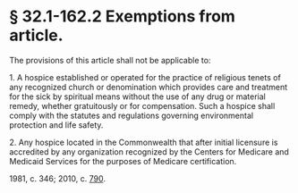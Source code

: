 # § 32.1-162.2 Exemptions from article.

<p>The provisions of this article shall not be applicable to:</p><p>1. A hospice established or operated for the practice of religious tenets of any recognized church or denomination which provides care and treatment for the sick by spiritual means without the use of any drug or material remedy, whether gratuitously or for compensation. Such a hospice shall comply with the statutes and regulations governing environmental protection and life safety.</p><p>2. Any hospice located in the Commonwealth that after initial licensure is accredited by any organization recognized by the Centers for Medicare and Medicaid Services for the purposes of Medicare certification.</p><p>1981, c. 346; 2010, c. <a href='http://lis.virginia.gov/cgi-bin/legp604.exe?101+ful+CHAP0790'>790</a>.</p>